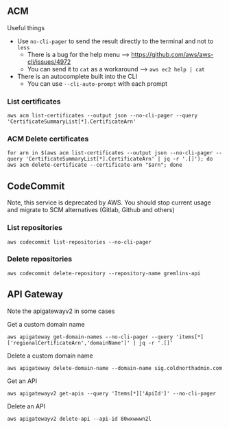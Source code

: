 ## ACM


Useful things
 - Use `no-cli-pager` to send the result directly to the terminal and not to `less`
   - There is a bug for the help menu --> https://github.com/aws/aws-cli/issues/4972
   - You can send it to `cat` as a workaround --> `aws ec2 help | cat`
 - There is an autocomplete built into the CLI
   - You can use `--cli-auto-prompt` with each prompt


### List certificates
```
aws acm list-certificates --output json --no-cli-pager --query 'CertificateSummaryList[*].CertificateArn'
```

### ACM Delete certificates
```
for arn in $(aws acm list-certificates --output json --no-cli-pager --query 'CertificateSummaryList[*].CertificateArn' | jq -r '.[]'); do aws acm delete-certificate --certificate-arn "$arn"; done
```

## CodeCommit

Note, this service is deprecated by AWS. You should stop current usage and migrate to SCM alternatives (Gitlab, Github and others)

### List repositories
```
aws codecommit list-repositories --no-cli-pager
```

### Delete repositories
```
aws codecommit delete-repository --repository-name gremlins-api
```

## API Gateway

Note the apigatewayv2 in some cases

Get a custom domain name
```
aws apigateway get-domain-names --no-cli-pager --query 'items[*]['regionalCertificateArn','domainName']' | jq -r '.[]'
```

Delete a custom domain name
```
aws apigateway delete-domain-name --domain-name sig.coldnorthadmin.com
```

Get an API
```
aws apigatewayv2 get-apis --query 'Items[*]['ApiId']' --no-cli-pager
```

Delete an API
```
aws apigatewayv2 delete-api --api-id 80wxwwwn2l
```